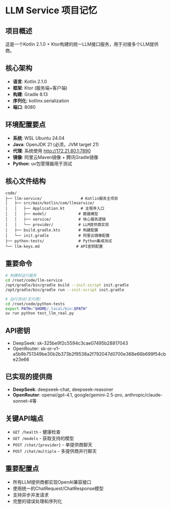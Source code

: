 # LLM Service 项目记忆

## 项目概述
这是一个Kotlin 2.1.0 + Ktor构建的统一LLM接口服务，用于对接多个LLM提供商。

## 核心架构
- **语言**: Kotlin 2.1.0
- **框架**: Ktor (服务端+客户端)
- **构建**: Gradle 8.13
- **序列化**: kotlinx.serialization
- **端口**: 8080

## 环境配置要点
- **系统**: WSL Ubuntu 24.04
- **Java**: OpenJDK 21 (必须，JVM target 21)
- **代理**: 系统使用 http://172.21.80.1:7890
- **镜像**: 阿里云Maven镜像 + 腾讯Gradle镜像
- **Python**: uv包管理器用于测试

## 核心文件结构
```
code/
├── llm-service/                 # Kotlin服务主项目
│   ├── src/main/kotlin/com/llmservice/
│   │   ├── Application.kt       # 主程序入口
│   │   ├── model/              # 数据模型
│   │   ├── service/            # 核心服务逻辑
│   │   └── provider/           # LLM提供商实现
│   ├── build.gradle.kts        # 构建配置
│   └── init.gradle             # 阿里云镜像配置
├── python-tests/               # Python集成测试
└── llm-keys.md                # API密钥配置

```

## 重要命令
```bash
# 构建和运行服务
cd /root/code/llm-service
/opt/gradle/bin/gradle build --init-script init.gradle
/opt/gradle/bin/gradle run --init-script init.gradle

# 运行测试(无代理)
cd /root/code/python-tests
export PATH="$HOME/.local/bin:$PATH"
uv run python test_llm_real.py
```

## API密钥
- DeepSeek: sk-325be9f2c5594c3cae07495b28817043
- OpenRouter: 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

## 已实现的提供商
- **DeepSeek**: deepseek-chat, deepseek-reasoner
- **OpenRouter**: openai/gpt-4.1, google/gemini-2.5-pro, anthropic/claude-sonnet-4等

## 关键API端点
- `GET /health` - 健康检查
- `GET /models` - 获取支持的模型
- `POST /chat/{provider}` - 单提供商聊天
- `POST /chat/multiple` - 多提供商并行聊天

## 重要配置点
- 所有LLM提供商都实现OpenAI兼容接口
- 使用统一的ChatRequest/ChatResponse模型
- 支持异步并发请求
- 完整的错误处理和序列化